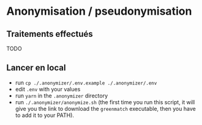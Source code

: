 # Anonymisation / pseudonymisation

## Traitements effectués 

TODO

## Lancer en local

- run `cp ./.anonymizer/.env.example ./.anonymizer/.env` 
- edit `.env` with your values
- run `yarn` in the `.anonymizer` directory
- run `./.anonymizer/anonymize.sh`  (the first time you run this script, it will give you the link to download the `greenmatch` executable, then you have to add it to your PATH).
